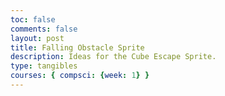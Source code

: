 ```yaml
---
toc: false
comments: false
layout: post
title: Falling Obstacle Sprite
description: Ideas for the Cube Escape Sprite.
type: tangibles
courses: { compsci: {week: 1} }
---
```

<script>

    <img id="TetrisBlock#1" src="/{{site.baseurl}}/images/TetrisBlock#1.png">

    var i = { blocks: [0x0F00, 0x2222, 0x00F0, 0x4444], color: 'cyan'   };
    var j = { blocks: [0x44C0, 0x8E00, 0x6440, 0x0E20], color: 'blue'   };
    var l = { blocks: [0x4460, 0x0E80, 0xC440, 0x2E00], color: 'orange' };
    var o = { blocks: [0xCC00, 0xCC00, 0xCC00, 0xCC00], color: 'yellow' };
    var s = { blocks: [0x06C0, 0x8C40, 0x6C00, 0x4620], color: 'green'  };
    var t = { blocks: [0x0E40, 0x4C40, 0x4E00, 0x4640], color: 'purple' };
    var z = { blocks: [0x0C60, 0x4C80, 0xC600, 0x2640], color: 'red'    };


    function eachblock(type, x, y, dir, fn) {
  var bit, result, row = 0, col = 0, blocks = type.blocks[dir];
  for(bit = 0x8000 ; bit > 0 ; bit = bit >> 1) {
    if (blocks & bit) {
      fn(x + col, y + row);
    }
    if (++col === 4) {
      col = 0;
      ++row;
    }
  }
};

function occupied(type, x, y, dir) {
  var result = false
  eachblock(type, x, y, dir, function(x, y) {
    if ((x < 0) || (x >= nx) || (y < 0) || (y >= ny) || getBlock(x,y))
      result = true;
  });
  return result;
};

function unoccupied(type, x, y, dir) {
  return !occupied(type, x, y, dir);
};

var pieces = [i,j,l,o,s,t,z];
var next = pieces[Math.round(Math.random(0, pieces.length-1))];

</script>